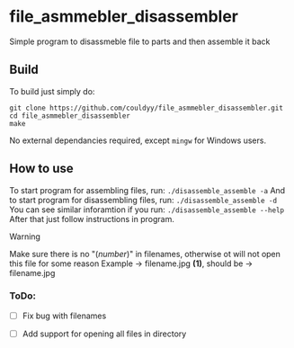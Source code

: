 # file_asmmebler_disassembler
Simple program to disassmeble file to parts and then assemble it back
## Build
To build just simply do:
```
git clone https://github.com/couldyy/file_asmmebler_disassembler.git
cd file_asmmebler_disassembler
make
```
No external dependancies required, except `mingw` for Windows users.

## How to use
To start program for assembling files, run:
```./disassemble_assemble -a```
And to start program for disassembling files, run:
```./disassemble_assemble -d```
You can see similar inforamtion if you run:
```./disassemble_assemble --help```
After that just follow instructions in program.

> [!WARNING]
> Make sure there is no "(*number*)" in filenames, otherwise ot will not open this file for some reason
> Example -> filename.jpg **(1)**, should be -> filename.jpg

### ToDo:
- [ ] Fix bug with filenames
- [ ] Add support for opening all files in directory

